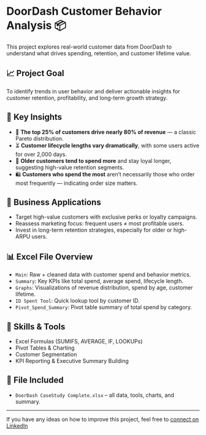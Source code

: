 
# DoorDash Customer Behavior Analysis 📦

This project explores real-world customer data from DoorDash to understand what drives spending, retention, and customer lifetime value.

## 📈 Project Goal
To identify trends in user behavior and deliver actionable insights for customer retention, profitability, and long-term growth strategy.

## 🧠 Key Insights
- 🥇 **The top 25% of customers drive nearly 80% of revenue** — a classic Pareto distribution.
- ⏳ **Customer lifecycle lengths vary dramatically**, with some users active for over 2,000 days.
- 🧓 **Older customers tend to spend more** and stay loyal longer, suggesting high-value retention segments.
- 🛍️ **Customers who spend the most** aren’t necessarily those who order most frequently — indicating order size matters.

## 💼 Business Applications
- Target high-value customers with exclusive perks or loyalty campaigns.
- Reassess marketing focus: frequent users ≠ most profitable users.
- Invest in long-term retention strategies, especially for older or high-ARPU users.

## 📊 Excel File Overview
- `Main`: Raw + cleaned data with customer spend and behavior metrics.
- `Summary`: Key KPIs like total spend, average spend, lifecycle length.
- `Graphs`: Visualizations of revenue distribution, spend by age, customer lifetime.
- `ID Spent Tool`: Quick lookup tool by customer ID.
- `Pivot_Spend_Summary`: Pivot table summary of total spend by category.

## 🧰 Skills & Tools
- Excel Formulas (SUMIFS, AVERAGE, IF, LOOKUPs)
- Pivot Tables & Charting
- Customer Segmentation
- KPI Reporting & Executive Summary Building

## 📂 File Included
- `DoorDash CaseStudy Complete.xlsx` – all data, tools, charts, and summary.

---

If you have any ideas on how to improve this project, feel free to [connect on LinkedIn](https://www.linkedin.com/in/ruona-ogrih-967595230/) 

